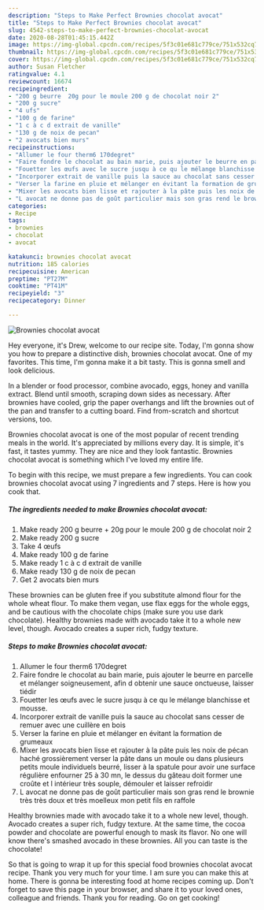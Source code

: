 ```yaml
---
description: "Steps to Make Perfect Brownies chocolat avocat"
title: "Steps to Make Perfect Brownies chocolat avocat"
slug: 4542-steps-to-make-perfect-brownies-chocolat-avocat
date: 2020-08-28T01:45:15.442Z
image: https://img-global.cpcdn.com/recipes/5f3c01e681c779ce/751x532cq70/brownies-chocolat-avocat-photo-principale-de-la-recette.jpg
thumbnail: https://img-global.cpcdn.com/recipes/5f3c01e681c779ce/751x532cq70/brownies-chocolat-avocat-photo-principale-de-la-recette.jpg
cover: https://img-global.cpcdn.com/recipes/5f3c01e681c779ce/751x532cq70/brownies-chocolat-avocat-photo-principale-de-la-recette.jpg
author: Susan Fletcher
ratingvalue: 4.1
reviewcount: 16674
recipeingredient:
- "200 g beurre  20g pour le moule 200 g de chocolat noir 2"
- "200 g sucre"
- "4 ufs"
- "100 g de farine"
- "1 c à c d extrait de vanille"
- "130 g de noix de pecan"
- "2 avocats bien murs"
recipeinstructions:
- "Allumer le four therm6 170degret"
- "Faire fondre le chocolat au bain marie, puis ajouter le beurre en parcelle et mélanger soigneusement, afin d obtenir une sauce onctueuse, laisser tiédir"
- "Fouetter les œufs avec le sucre jusqu à ce qu le mélange blanchisse et mousse."
- "Incorporer extrait de vanille puis la sauce au chocolat sans cesser de remuer avec une cuillère en bois"
- "Verser la farine en pluie et mélanger en évitant la formation de grumeaux"
- "Mixer les avocats bien lisse et rajouter à la pâte puis les noix de pécan haché grossièrement verser la pâte dans un moule ou dans plusieurs petits moule individuels beurré, lisser à la spatule pour avoir une surface régulière enfourner 25 à 30 mn, le dessus du gâteau doit former une croûte et l intérieur très souple, démouler et laisser refroidir"
- "L avocat ne donne pas de goût particulier mais son gras rend le brownie très très doux et très moelleux mon petit fils en raffole"
categories:
- Recipe
tags:
- brownies
- chocolat
- avocat

katakunci: brownies chocolat avocat 
nutrition: 185 calories
recipecuisine: American
preptime: "PT27M"
cooktime: "PT41M"
recipeyield: "3"
recipecategory: Dinner

---
```



![Brownies chocolat avocat](https://img-global.cpcdn.com/recipes/5f3c01e681c779ce/751x532cq70/brownies-chocolat-avocat-photo-principale-de-la-recette.jpg)

Hey everyone, it's Drew, welcome to our recipe site. Today, I'm gonna show you how to prepare a distinctive dish, brownies chocolat avocat. One of my favorites. This time, I'm gonna make it a bit tasty. This is gonna smell and look delicious.

In a blender or food processor, combine avocado, eggs, honey and vanilla extract. Blend until smooth, scraping down sides as necessary. After brownies have cooled, grip the paper overhangs and lift the brownies out of the pan and transfer to a cutting board. Find from-scratch and shortcut versions, too.

Brownies chocolat avocat is one of the most popular of recent trending meals in the world. It's appreciated by millions every day. It is simple, it's fast, it tastes yummy. They are nice and they look fantastic. Brownies chocolat avocat is something which I've loved my entire life.


To begin with this recipe, we must prepare a few ingredients. You can cook brownies chocolat avocat using 7 ingredients and 7 steps. Here is how you cook that.

<!--inarticleads1-->

##### The ingredients needed to make Brownies chocolat avocat:

1. Make ready 200 g beurre + 20g pour le moule 200 g de chocolat noir 2
1. Make ready 200 g sucre
1. Take 4 œufs
1. Make ready 100 g de farine
1. Make ready 1 c à c d extrait de vanille
1. Make ready 130 g de noix de pecan
1. Get 2 avocats bien murs


These brownies can be gluten free if you substitute almond flour for the whole wheat flour. To make them vegan, use flax eggs for the whole eggs, and be cautious with the chocolate chips (make sure you use dark chocolate). Healthy brownies made with avocado take it to a whole new level, though. Avocado creates a super rich, fudgy texture. 

<!--inarticleads2-->

##### Steps to make Brownies chocolat avocat:

1. Allumer le four therm6 170degret
1. Faire fondre le chocolat au bain marie, puis ajouter le beurre en parcelle et mélanger soigneusement, afin d obtenir une sauce onctueuse, laisser tiédir
1. Fouetter les œufs avec le sucre jusqu à ce qu le mélange blanchisse et mousse.
1. Incorporer extrait de vanille puis la sauce au chocolat sans cesser de remuer avec une cuillère en bois
1. Verser la farine en pluie et mélanger en évitant la formation de grumeaux
1. Mixer les avocats bien lisse et rajouter à la pâte puis les noix de pécan haché grossièrement verser la pâte dans un moule ou dans plusieurs petits moule individuels beurré, lisser à la spatule pour avoir une surface régulière enfourner 25 à 30 mn, le dessus du gâteau doit former une croûte et l intérieur très souple, démouler et laisser refroidir
1. L avocat ne donne pas de goût particulier mais son gras rend le brownie très très doux et très moelleux mon petit fils en raffole


Healthy brownies made with avocado take it to a whole new level, though. Avocado creates a super rich, fudgy texture. At the same time, the cocoa powder and chocolate are powerful enough to mask its flavor. No one will know there&#39;s smashed avocado in these brownies. All you can taste is the chocolate! 

So that is going to wrap it up for this special food brownies chocolat avocat recipe. Thank you very much for your time. I am sure you can make this at home. There is gonna be interesting food at home recipes coming up. Don't forget to save this page in your browser, and share it to your loved ones, colleague and friends. Thank you for reading. Go on get cooking!
